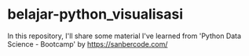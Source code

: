 # belajar-python_visualisasi
In this repository, I'll share some material I've learned from 'Python Data Science - Bootcamp' by https://sanbercode.com/
